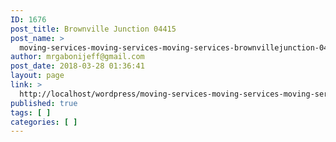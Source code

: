 ```yaml
---
ID: 1676
post_title: Brownville Junction 04415
post_name: >
  moving-services-moving-services-moving-services-brownvillejunction-04415
author: mrgabonijeff@gmail.com
post_date: 2018-03-28 01:36:41
layout: page
link: >
  http://localhost/wordpress/moving-services-moving-services-moving-services-brownvillejunction-04415/
published: true
tags: [ ]
categories: [ ]
---
```

